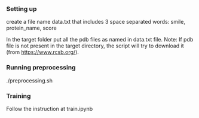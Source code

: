 ### Setting up

create a file name data.txt that includes 3 space separated words:
smile, protein_name, score

In the target folder put all the pdb files as named in data.txt file. Note: If pdb file is not present in the target directory, the script will try to download it (from https://www.rcsb.org/).

### Running preprocessing

./preprocessing.sh

### Training
Follow the instruction at train.ipynb
